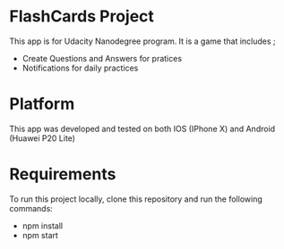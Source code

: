 # FlashCards Project

This app is for Udacity Nanodegree program. It is a game that includes ;

- Create Questions and Answers for pratices
- Notifications for daily practices

# Platform

This app was developed and tested on both IOS (IPhone X) and Android (Huawei P20 Lite)

# Requirements
To run this project locally, clone this repository and run the following commands:
- npm install
- npm start

